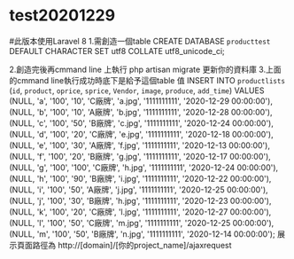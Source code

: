 # test20201229
#此版本使用Laravel 8
1.需創造一個table
	CREATE DATABASE `producttest` DEFAULT CHARACTER SET utf8 COLLATE utf8_unicode_ci;

2.創造完後再cmmand line 上執行 php artisan migrate 更新你的資料庫
3.上面的cmmand line執行成功時底下是給予這個table 值
	INSERT INTO `productlists` (`id`, `product`, `oprice`, `sprice`, `Vendor`, `image`, `produce`, `add_time`) VALUES (NULL, 'a', '100', '10', 'C廠牌', 'a.jpg', '1111111111', '2020-12-29 00:00:00'), (NULL, 'b', '100', '10', 'A廠牌', 'b.jpg', '1111111111', '2020-12-28 00:00:00'), (NULL, 'c', '100', '50', 'B廠牌', 'c.jpg', '1111111111', '2020-12-24 00:00:00'), (NULL, 'd', '100', '20', 'C廠牌', 'e.jpg', '1111111111', '2020-12-18 00:00:00'), (NULL, 'e', '100', '30', 'A廠牌', 'f.jpg', '1111111111', '2020-12-13 00:00:00'), (NULL, 'f', '100', '20', 'B廠牌', 'g.jpg', '1111111111', '2020-12-17 00:00:00'), (NULL, 'g', '100', '100', 'C廠牌', 'h.jpg', '1111111111', '2020-12-24 00:00:00'), (NULL, 'h', '100', '90', 'B廠牌', 'i.jpg', '1111111111', '2020-12-22 00:00:00'), (NULL, 'i', '100', '50', 'A廠牌', 'j.jpg', '1111111111', '2020-12-25 00:00:00'), (NULL, 'j', '100', '30', 'B廠牌', 'h.jpg', '1111111111', '2020-12-23 00:00:00'), (NULL, 'k', '100', '20', 'C廠牌', 'l.jpg', '1111111111', '2020-12-27 00:00:00'), (NULL, 'l', '100', '50', 'C廠牌', 'm.jpg', '1111111111', '2020-12-25 00:00:00'), (NULL, 'm', '100', '50', 'B廠牌', 'n.jpg', '1111111111', '2020-12-14 00:00:00');
展示頁面路徑為
	http://[domain]/[你的project_name]/ajaxrequest